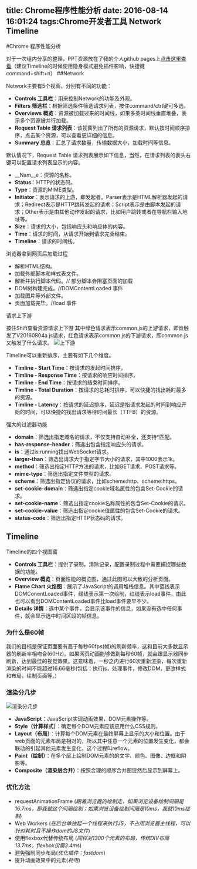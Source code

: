 title: Chrome程序性能分析
date: 2016-08-14 16:01:24
tags:Chrome开发者工具 Network Timeline
---


#Chrome 程序性能分析

对于一次组内分享的整理，PPT资源放在了我的个人github pages上[点击这里查看](http://zanseven007.github.io/chrome-performance)（建议Timeline的时候使用隐身模式避免插件影响，快捷键command+shift+n）
##Network

Network主要有5个视窗，分别有不同的功能：

* __Controls 工具栏__：用来控制Network的功能及外观。
* __Filters 筛选栏__：根据筛选条件筛选请求列表，按住command/ctrl键可多选。
* __Overviews 概览__：资源被加载过来的时间线，如果多条时间线垂直堆叠，表示多个资源被并行加载。
* __Request Table 请求列表__：该视窗列出了所有的资源请求，默认按时间顺序排序，点击某个资源，可以查看更详细的信息。
* __Summary 总览__：汇总了请求数量，传输数据大小，加载时间等信息。

默认情况下，Request Table 请求列表展示如下信息，当然，在请求列表的表头右键可以配置请求列表显示的内容。

* __Nam__e：资源的名称。
* __Status__：HTTP的状态码。
* __Type__：资源的MIME类型。
* __Initiator__：表示请求的上游，即发起者。Parser表示是HTML解析器发起的请求；Redirect表示是HTTP跳转发起的请求；Script表示是由脚本发起的请求；Other表示是由其他动作发起的请求，比如用户跳转或者在导航栏输入地址等。
* __Size__：请求的大小，包括响应头和响应体的内容。
* __Time__：请求的时间，从请求开始到请求完全结束。
* __Timeline__：请求的时间线。

浏览器拿到网页后加载过程

* 解析HTML结构。
* 加载外部脚本和样式表文件。
* 解析并执行脚本代码。// 部分脚本会阻塞页面的加载
* DOM树构建完成。//DOMContentLoaded 事件
* 加载图片等外部文件。
* 页面加载完毕。//load 事件

请求上下游

按住Shift查看资源请求上下游
其中绿色请求表示common.js的上游请求，即谁触发了V20160804a.js请求，红色请求表示common.js的下游请求，即common.js又触发了什么请求。
![上下游](http://upload-images.jianshu.io/upload_images/1158202-038dbaa07c55b3d8.png?imageMogr2/auto-orient/strip%7CimageView2/2/w/650)

Timeline可以重新排序，主要有如下几个维度。

* __Timline - Start Time__：按请求的发起时间排序。
* __Timline - Response Time__：按请求的响应时间排序。
* __Timline - End Time__：按请求的结束时间排序。
* __Timline - Total Duration__：按请求的总耗时排序，可以快捷的找出耗时最多的资源。
* __Timline - Latency__：按请求的延迟排序，延迟是指请求发起的时间到响应开始的时间，可以快捷的找出请求等待时间最长（TTFB）的资源。

强大的过滤器功能

* __domain__：筛选出指定域名的请求，不仅支持自动补全，还支持*匹配。
* __has-response-header__：筛选出包含指定响应头的请求。
* __is__：通过is:running找出WebSocket请求。
* __larger-than__：筛选出请求大于指定字节大小的请求，其中1000表示1k。
* __method__：筛选出指定HTTP方法的请求，比如GET请求、POST请求等。
* __mime-type__：筛选出指定文件类型的请求。
* __scheme__：筛选出指定协议的请求，比如scheme:http、scheme:https。
* __set-cookie-domain__：筛选出指定cookie域名属性的包含Set-Cookie的请求。
* __set-cookie-name__：筛选出指定cookie名称属性的包含Set-Cookie的请求。
* __set-cookie-value__：筛选出指定cookie值属性的包含Set-Cookie的请求。
* __status-code__：筛选出指定HTTP状态码的请求。

## Timeline

Timeline的四个视图窗

* __Controls 工具栏__：提供了录制，清除记录，配置录制过程中需要捕捉哪些数据的功能。
* __Overview 概览__：页面性能的概览图，通过此图可以大致的分析页面。
* __Flame Chart 火焰图__：展示了JavaScript的调用堆栈信息。其中蓝线表示DOMConentLoaded事件，绿线表示第一次绘制，红线表示load事件，由此也可以看出DOMContentLoaded事件比load事件要早不少。
* __Details 详情__：选中某个事件，会显示该事件的信息，如果没有选中任何事件，就会显示选中时间区段的帧信息。

### 为什么是60帧

我们的目标是保证页面要有高于每秒60fps(帧)的刷新频率，这和目前大多数显示器的刷新率相吻合(60Hz)。如果网页动画能够做到每秒60帧，就会跟显示器同步刷新，达到最佳的视觉效果。这意味着，一秒之内进行60次重新渲染，每次重新渲染的时间不能超过16.66毫秒(包括：执行js，处理事件，修改DOM，更改样式和布局，绘制页面等。)

### 渲染分几步

![渲染分几步](https://developers.google.com/web/fundamentals/performance/rendering/images/intro/frame-full.jpg)

* __JavaScript__：JavaScript实现动画效果，DOM元素操作等。
* __Style（计算样式）__：确定每个DOM元素应该应用什么CSS规则。
* __Layout（布局）__：计算每个DOM元素在最终屏幕上显示的大小和位置。由于web页面的元素布局是相对的，所以其中任意一个元素的位置发生变化，都会联动的引起其他元素发生变化，这个过程叫reflow。
* __Paint（绘制）__：在多个层上绘制DOM元素的的文字、颜色、图像、边框和阴影等。
* __Composite（渲染层合并）__：按照合理的顺序合并图层然后显示到屏幕上。

### 优化方法

* requestAnimationFrame (*跟着浏览器的绘制走，如果浏览设备绘制间隔是16.7ms，那我就这个间隔绘制；如果浏览设备绘制间隔是10ms，我就10ms绘制*)
* Web Workers (*在后台单独起一个线程来执行JS，不占用浏览器主线程，可以针对耗时且不操作dom的JS文件*)
* 使用flexbox代替传统布局 (*同样对1300个元素的布局，传统DIV布局13.7ms，flexbox仅需3.4ms*)
* 避免强制同步布局(*优化插件：fastdom*)
* 提升动画效果中的元素(*耗电*)

